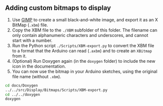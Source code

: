 ## Adding custom bitmaps to display

1. Use [GIMP](https://www.gimp.org/) to create a small black-and-white image, and export it as an X BitMap (`.xbm`) file.
2. Copy the XBM file to the `./XBM` subfolder of this folder. The filename can only contain alphanumeric characters and underscores, and cannot start with a number.
3. Run the Python script `./Scripts/XBM-export.py` to convert the XBM file to a format that the Arduino can read (`.axbm`) and to create an `XBitmap` from it.
4. (Optional) Run Doxygen again (in the `doxygen` folder) to include the new icon in the documentation.
5. You can now use the bitmap in your Arduino sketches, using the original file name (without `.xbm`).

```sh
cd docs/Doxygen
../../src/Display/Bitmaps/Scripts/XBM-export.py
cd ../../doxygen
doxygen
```